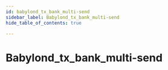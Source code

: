 ```yaml
---
id: babylond_tx_bank_multi-send
sidebar_label: Babylond_tx_bank_multi-send
hide_table_of_contents: true

---
```


# Babylond_tx_bank_multi-send